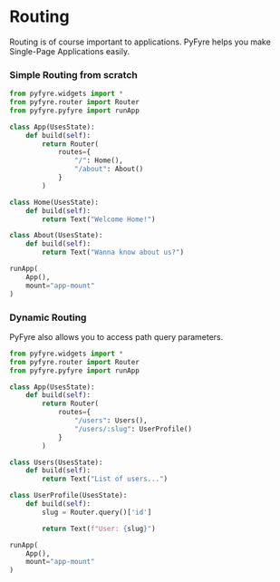 # Routing

Routing is of course important to applications. PyFyre helps you make Single-Page Applications easily.

### Simple Routing from scratch

```python
from pyfyre.widgets import *
from pyfyre.router import Router
from pyfyre.pyfyre import runApp

class App(UsesState):
    def build(self):
        return Router(
            routes={
                "/": Home(),
                "/about": About()
            }
        )

class Home(UsesState):
    def build(self):
        return Text("Welcome Home!")

class About(UsesState):
    def build(self):
        return Text("Wanna know about us?")

runApp(
    App(),
    mount="app-mount"
)
```

### Dynamic Routing

PyFyre also allows you to access path query parameters.

```python
from pyfyre.widgets import *
from pyfyre.router import Router
from pyfyre.pyfyre import runApp

class App(UsesState):
    def build(self):
        return Router(
            routes={
                "/users": Users(),
                "/users/:slug": UserProfile()
            }
        )

class Users(UsesState):
    def build(self):
        return Text("List of users...")

class UserProfile(UsesState):
    def build(self):
        slug = Router.query()['id']

        return Text(f"User: {slug}")

runApp(
    App(),
    mount="app-mount"
)
```
